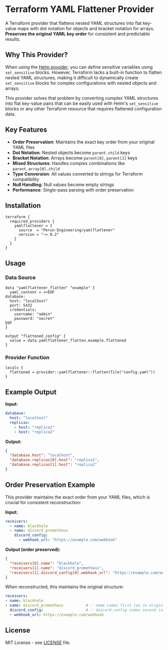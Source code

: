 # Terraform YAML Flattener Provider

A Terraform provider that flattens nested YAML structures into flat key-value maps with dot notation for objects and bracket notation for arrays. **Preserves the original YAML key order** for consistent and predictable results.

## Why This Provider?

When using the [Helm provider](https://registry.terraform.io/providers/hashicorp/helm/latest/docs), you can define sensitive variables using `set_sensitive` blocks. However, Terraform lacks a built-in function to flatten nested YAML structures, making it difficult to dynamically create `set_sensitive` blocks for complex configurations with nested objects and arrays.

This provider solves that problem by converting complex YAML structures into flat key-value pairs that can be easily used with Helm's `set_sensitive` blocks or any other Terraform resource that requires flattened configuration data.

## Key Features

- **Order Preservation**: Maintains the exact key order from your original YAML files
- **Dot Notation**: Nested objects become `parent.child` keys
- **Bracket Notation**: Arrays become `parent[0]`, `parent[1]` keys
- **Mixed Structures**: Handles complex combinations like `parent.array[0].child`
- **Type Conversion**: All values converted to strings for Terraform compatibility
- **Null Handling**: Null values become empty strings
- **Performance**: Single-pass parsing with order preservation

## Installation

```hcl
terraform {
  required_providers {
    yamlflattener = {
      source  = "Perun-Engineering/yamlflattener"
      version = "~> 0.2"
    }
  }
}
```

## Usage

### Data Source

```hcl
data "yamlflattener_flatten" "example" {
  yaml_content = <<EOF
database:
  host: "localhost"
  port: 5432
  credentials:
    username: "admin"
    password: "secret"
EOF
}

output "flattened_config" {
  value = data.yamlflattener_flatten.example.flattened
}
```

### Provider Function

```hcl
locals {
  flattened = provider::yamlflattener::flatten(file("config.yaml"))
}
```

## Example Output

**Input:**
```yaml
database:
  host: "localhost"
  replicas:
    - host: "replica1"
    - host: "replica2"
```

**Output:**
```json
{
  "database.host": "localhost",
  "database.replicas[0].host": "replica1",
  "database.replicas[1].host": "replica2"
}
```

## Order Preservation Example

This provider maintains the exact order from your YAML files, which is crucial for consistent reconstruction:

**Input:**
```yaml
receivers:
  - name: blackhole
  - name: discord_prometheus
    discord_config:
      - webhook_url: "https://example.com/webhook"
```

**Output (order preserved):**
```json
{
  "receivers[0].name": "blackhole",
  "receivers[1].name": "discord_prometheus",
  "receivers[1].discord_config[0].webhook_url": "https://example.com/webhook"
}
```

When reconstructed, this maintains the original structure:
```yaml
receivers:
- name: blackhole
- name: discord_prometheus          # ✅ name comes first (as in original)
  discord_config:                   # ✅ discord_config comes second (as in original)
  - webhook_url: https://example.com/webhook
```

## License

MIT License - see [LICENSE](LICENSE) file.
